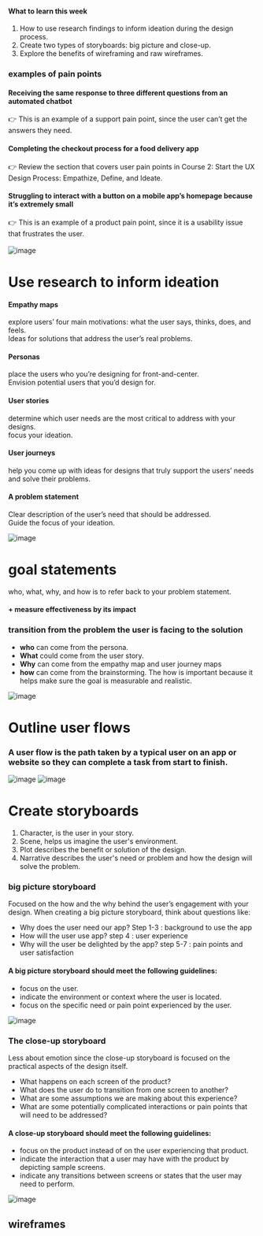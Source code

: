 #### What to learn this week
1. How to use research findings to inform ideation during the design process.
2. Create two types of storyboards: big picture and close-up. 
3. Explore the benefits of wireframing and raw wireframes.

###  examples of pain points

#### Receiving the same response to three different questions from an automated chatbot
:point_right:  This is an example of a support pain point, since the user can’t get the answers they need. 

#### Completing the checkout process for a food delivery app
:point_right: Review the section that covers user pain points in Course 2: Start the UX Design Process: Empathize, Define, and Ideate.

#### Struggling to interact with a button on a mobile app’s homepage because it’s extremely small
:point_right: This is an example of a product pain point, since it is a usability issue that frustrates the user.
<br />
<br />
![image](https://user-images.githubusercontent.com/17752837/218298333-66225f63-054a-4826-92b6-b215207dc250.png)

# Use research to inform ideation

#### Empathy maps 
explore users’ four main motivations: what the user says, thinks, does, and feels. 
<br/>Ideas for solutions that address the user’s real problems. 

#### Personas 
place the users who you’re designing for front-and-center. <br/>Envision potential users that you’d design for.

#### User stories 
determine which user needs are the most critical to address with your designs. <br/>focus your ideation.

#### User journeys 
help you come up with ideas for designs that truly support the users’ needs and solve their problems. 

#### A problem statement 
Clear description of the user’s need that should be addressed. 
<br/>Guide the focus of your ideation. 

![image](https://user-images.githubusercontent.com/17752837/218297772-b1bd997e-9351-4057-b5bb-19b260072bac.png)



# goal statements
who, what, why, and how is to refer back to your problem statement.
#### + measure effectiveness by its impact

###  transition from the problem the user is facing to the solution
- <b>who</b> can come from the persona. 
- <b>What</b> could come from the user story. 
- <b>Why</b> can come from the empathy map and user journey maps
- <b>how</b> can come from the brainstorming. The how is important because it helps make sure the goal is measurable and realistic. 


![image](https://user-images.githubusercontent.com/17752837/218298317-d4256cc8-4b6a-45ef-a636-4f2616f03428.png)


# Outline user flows
### A user flow is the path taken by a typical user on an app or website so they can complete a task from start to finish.


![image](https://user-images.githubusercontent.com/17752837/218298453-44f674e1-2b92-4c95-863e-f5e2eb7d2c42.png)
![image](https://user-images.githubusercontent.com/17752837/218298493-beba605c-a8eb-4b21-9801-d554e34992fa.png)


# Create storyboards

1. Character, is the user in your story. 
2. Scene, helps us imagine the user's environment. 
3. Plot describes the benefit or solution of the design.
4. Narrative describes the user's need or problem and how the design will solve the problem.

### big picture storyboard 
Focused on the how and the why behind the user’s engagement with your design. When creating a big picture storyboard, think about questions like:
- Why does the user need our app? Step 1-3 : background to use the app
- How will the user use app? step 4 : user experience
- Why will the user be delighted by the app? step 5-7 : pain points and user satisfaction

#### A big picture storyboard should meet the following guidelines:
- focus on the user.
- indicate the environment or context where the user is located.
- focus on the specific need or pain point experienced by the user.

![image](https://user-images.githubusercontent.com/17752837/218298741-847b5e59-6145-4f08-8638-c141f2f8bf95.png)


### The close-up storyboard 
Less about emotion since the close-up storyboard is focused on the practical aspects of the design itself.
- What happens on each screen of the product?
- What does the user do to transition from one screen to another?
- What are some assumptions we are making about this experience?
- What are some potentially complicated interactions or pain points that will need to be addressed?


#### A close-up storyboard should meet the following guidelines:
- focus on the product instead of on the user experiencing that product.
- indicate the interaction that a user may have with the product by depicting sample screens.
- indicate any transitions between screens or states that the user may need to perform.

![image](https://user-images.githubusercontent.com/17752837/218298837-67706b88-9752-492c-9e7e-b2ea1a486178.png)

## wireframes






